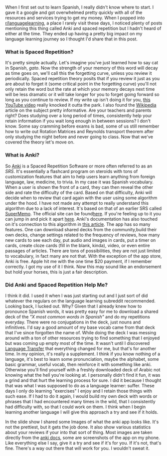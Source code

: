 When I first set out to learn Spanish, I really didn't know where to start. I gave it a google and got overwhelmed pretty quickly with all of the resources and services trying to get my money. When I popped into [r/languagelearning](https://www.reddit.com/r/languagelearning/), a place I rarely visit these days, I noticed plenty of posts mentioning this thing called Anki and spaced repetition but I hadn't heard of either at the time. They ended up having a pretty big impact on my language learning journey so I thought I'd share that in this post. 

### What is Spaced Repetition?

It's pretty simple actually. Let's imagine you've just learned how to say cat in Spanish, *gato*. Now the strength of your memory of this word will decay as time goes on, we'll call this the forgetting curve, unless you review it periodically. Spaced repetition theory posits that if you review it just as you are about to forget it (some critical point in the forgetting curve) you'll not only retain the word but the rate at which your memory decays next time will be less dramatic or it will take longer for you to forget going forward so long as you continue to review. If my write up isn't doing it for you, [this YouTube video](https://www.youtube.com/watch?v=cVf38y07cfk) really knocked it outta the park. I also found the [Wikipedia](https://en.wikipedia.org/wiki/Spaced_repetition) article on the subject pretty informative. Are your teachers and parents right? Does studying over a long period of times, consistently help your retain information if you wait long enough in between sessions? I don't know. Some say cramming before exams is bad, some of us still remember how to write out Rotation Matrices and Reynolds transport theorem after only studying the night before and never going to class. Now that we've covered the theory let's move on. 

### What is Anki? 

So [Anki](https://apps.ankiweb.net/) is a Spaced Repetition Software or more often referred to as an *SRS*. It's essentially a flashcard program on steroids with tons of customization features that aim to help users learn anything from foreign language, law, medicine, to trivia. In my case it was Spanish vocabulary. When a user is shown the front of a card, they can then reveal the other side and rate the difficulty of the card. Based on that difficulty, Anki will decide when to review that card again with the user using some algorithm under the hood. I have not made any attempt to really understand this algorithm due to a lack of interest. It's based on that of an earlier SRS called [SuperMemo](https://en.wikipedia.org/wiki/SuperMemo). The official site can be found[here](https://www.supermemo.com/en). If you're feeling up to it you can jump in and pick it apart [here](https://www.supermemo.com/en/blog/application-of-a-computer-to-improve-the-results-obtained-in-working-with-the-supermemo-method). Anki's documentation has also touched on it's connection to this algorithm in [this article](https://faqs.ankiweb.net/what-spaced-repetition-algorithm.html). The app has so many features. One can download shared decks from the community,build their own decks, change settings related to the frequency of reviews, how many new cards to see each day, put audio and images in cards, put a timer on cards, create cloze cards (fill in the blank, kinda), video, or even entire passages of articles. There are tons of possibilities, they are not just limited to vocabulary, in fact many are not that. With the exception of the app store, Anki is free. Apple hit me with the one time $20 payment, if I remember correctly. I got my use of it I think. Now this may sound like an endorsement but hold your horses, this is just a fair description. 

### Did Anki and Spaced Repetition Help Me?

I think it did. I used it when I was just starting out and I just sort of did whatever the regulars on the language learning subreddit recommended. Looking back, I lucked out. Why? Given that I already knew how to pronounce Spanish words, it was pretty easy for me to download a shared deck of the *"X most common words in Spanish"* and do my repetitions everyday. There were no conjugations in the deck, just nouns and infinitives. I'd say a good amount of my base vocab came from that deck that I've since forgotten the name of. While doing the deck I was messing around with a ton of other resources trying to find something that I enjoyed but was coming up empty most of the time. It wasn't until I discovered [Language Transfer](https://www.languagetransfer.org/) that everything changed for me, but that's for another time. In my opinion, it's really a supplement. I think if you know nothing of a language, it's best to learn some pronunciation, maybe the alphabet, some basic grammar, useful vocab, then reinforce it with something like anki. Otherwise you'll find yourself with a freshly downloaded deck of Arabic not knowing what the hell you're looking at. I personally didn't find it fun, it was a grind and that hurt the learning process for sure. I did it because I thought that was what I was supposed to do as a language learner: suffer. These days I only do learning "exercises" I enjoy and I retain those things with such ease. If I had to do it again, I would build my own deck with words or phrases that I had encountered many times in the wild, that I consistently had difficulty with, so that I could work on them. I think when I begin learning another language I will give this approach a try and see if it holds. 


In the slide show I shared some Images of what the anki app looks like. It's not the prettiest, but it gets the job done. It also show various statistics about your reviews if your into that sort of thing. Most images are taken directly from the [anki docs](https://docs.ankiweb.net/deck-options.html), some are screenshots of the app on my phone. Like everything else I say, give it a try and see if it's for you. If it's not, that's fine. There's a way out there that will work for you. I wouldn't sweat it. 


